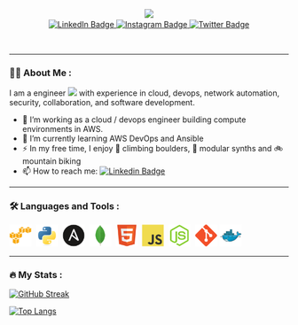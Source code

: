 <div id="header" align="center">
  <img src="https://media.giphy.com/media/hqU2KkjW5bE2v2Z7Q2/giphy.gif" width="100"/>
</div>
<div id="badges" align="center">
  <a href="https://www.linkedin.com/in/nick-becker-339411255/">
    <img src="https://img.shields.io/badge/LinkedIn-blue?style=for-the-badge&logo=linkedin&logoColor=white" alt="LinkedIn Badge"/>
  </a>
  <a href="https://www.instagram.com/aeon_sumo">
    <img src="https://img.shields.io/badge/Instagram-orange?style=for-the-badge&logo=instagram&logoColor=white" alt="Instagram Badge"/>
  </a>
  <a href="http://twitter.com/nicbecker">
    <img src="https://img.shields.io/badge/Twitter-blue?style=for-the-badge&logo=twitter&logoColor=white" alt="Twitter Badge"/>
  </a>
  <p>
    <img src="https://komarev.com/ghpvc/?username=nickbec10&style=flat-square&color=blue" alt=""/>
  </p>
</div>

---

### :technologist: About Me :
I am a engineer <img src="https://media.giphy.com/media/1dr2kog5CiGeGmDH4E/giphy.gif" width="30"> with experience in cloud, devops, network automation, security, collaboration, and software development. 
- :telescope: I’m working as a cloud / devops engineer building compute environments in AWS.
- :seedling: I’m currently learning AWS DevOps and Ansible
- ⚡ In my free time, I enjoy :climbing: climbing boulders, :musical_keyboard: modular synths and :bike: mountain biking
- 📫 How to reach me: [![Linkedin Badge](https://img.shields.io/badge/nickbecker-blue?style=flat&logo=Linkedin&logoColor=white)](https://www.linkedin.com/in/nick-becker-339411255/)

---

### :hammer_and_wrench: Languages and Tools :
<div>
  <img src="https://github.com/devicons/devicon/blob/master/icons/amazonwebservices/amazonwebservices-original.svg" title="AWS" alt="AWS" width="40" height="40"/>&nbsp;
  <img src="https://github.com/devicons/devicon/blob/master/icons/python/python-original.svg" title="Python" alt="Python" width="40" height="40"/>&nbsp;
  <img src="https://github.com/devicons/devicon/blob/master/icons/ansible/ansible-original.svg" title="Ansible" alt="Ansible" width="40" height="40"/>&nbsp;
  <img src="https://github.com/devicons/devicon/blob/master/icons/mongodb/mongodb-original.svg" title="MongoDB" alt="MongoDB" width="40" height="40"/>&nbsp;
  <img src="https://github.com/devicons/devicon/blob/master/icons/html5/html5-original.svg" title="HTML5" alt="HTML" width="40" height="40"/>&nbsp;
  <img src="https://github.com/devicons/devicon/blob/master/icons/javascript/javascript-original.svg" title="JavaScript" alt="JavaScript" width="40" height="40"/>&nbsp;
  <img src="https://github.com/devicons/devicon/blob/master/icons/nodejs/nodejs-original.svg" title="NodeJS" alt="NodeJS" width="40" height="40"/>&nbsp;
  <img src="https://github.com/devicons/devicon/blob/master/icons/git/git-original.svg" title="Git" alt="Git" width="40" height="40"/>
  <img src="https://github.com/devicons/devicon/blob/master/icons/docker/docker-original.svg" title="Docker" alt="Docker" width="40" height="40"/>
</div>

---

### :fire: My Stats :
[![GitHub Streak](http://github-readme-streak-stats.herokuapp.com?user=nickbec10&theme=dark&background=022F51)](https://git.io/streak-stats)

[![Top Langs](https://github-readme-stats.vercel.app/api/top-langs/?username=nickbec10&layout=compact&theme=cobalt2)](https://github.com/anuraghazra/github-readme-stats)

<!---
nickbec10/nickbec10 is a ✨ special ✨ repository because its `README.md` (this file) appears on your GitHub profile.
You can click the Preview link to take a look at your changes.
--->
